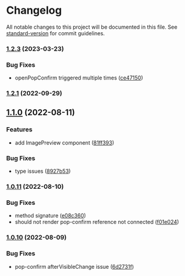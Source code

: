 # Changelog

All notable changes to this project will be documented in this file. See [standard-version](https://github.com/conventional-changelog/standard-version) for commit guidelines.

### [1.2.3](https://github.com/AngusFu/antd-portal-utils/compare/v1.2.2...v1.2.3) (2023-03-23)

### Bug Fixes

- openPopConfirm triggered multiple times ([ce47150](https://github.com/AngusFu/antd-portal-utils/commit/ce4715048228bf97e8cbacdc40c1971578359daf))

### [1.2.1](https://github.com/AngusFu/antd-portal-utils/compare/v1.2.0...v1.2.1) (2022-09-29)

## [1.1.0](https://github.com/AngusFu/antd-portal-utils/compare/v1.0.11...v1.1.0) (2022-08-11)

### Features

- add ImagePreview component ([81ff393](https://github.com/AngusFu/antd-portal-utils/commit/81ff3937520756ce5a9f7b3541a17013ef09f194))

### Bug Fixes

- type issues ([8927b53](https://github.com/AngusFu/antd-portal-utils/commit/8927b53525fe7e5c161cfa0ca744f090b9d9b862))

### [1.0.11](https://github.com/AngusFu/antd-portal-utils/compare/v1.0.10...v1.0.11) (2022-08-10)

### Bug Fixes

- method signature ([e08c360](https://github.com/AngusFu/antd-portal-utils/commit/e08c3609574e69bbdd6a8322667849e5e116df00))
- should not render pop-confirm reference not connected ([f01e024](https://github.com/AngusFu/antd-portal-utils/commit/f01e02450b24d9e6a26be165dca5111ae11ec186))

### [1.0.10](https://github.com/AngusFu/antd-portal-utils/compare/v1.0.9...v1.0.10) (2022-08-09)

### Bug Fixes

- pop-confirm afterVisibleChange issue ([6d2731f](https://github.com/AngusFu/antd-portal-utils/commit/6d2731f2ef18d5d121c203437999831183bbe6b8))
